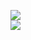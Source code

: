 [![](https://img.shields.io/badge/Made%20With-Github%20Spray-lightgrey.svg?style=for-the-badge&logo=github)](https://github.com/Annihil/github-spray#12210)  
[![](https://i.imgur.com/2DrTn0Z.gif)](https://github.com/Annihil/github-spray)